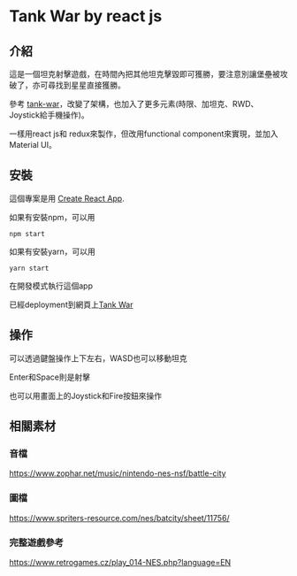 # Tank War by react js

## 介紹
這是一個坦克射擊遊戲，在時間內把其他坦克擊毀即可獲勝，要注意別讓堡壘被攻破了，亦可尋找到星星直接獲勝。

參考 [tank-war](https://github.com/xuqun123/tank-war/tree/master/client)，改變了架構，也加入了更多元素(時限、加坦克、RWD、Joystick給手機操作)。

一樣用react js和 redux來製作，但改用functional component來實現，並加入Material UI。

## 安裝
這個專案是用 [Create React App](https://github.com/facebook/create-react-app).

如果有安裝npm，可以用

`npm start`

如果有安裝yarn，可以用

`yarn start`

在開發模式執行這個app

已經deployment到網頁上[Tank War](https://tank-game-react.pages.dev/)

## 操作
可以透過鍵盤操作上下左右，WASD也可以移動坦克

Enter和Space則是射擊

也可以用畫面上的Joystick和Fire按鈕來操作

## 相關素材
### 音檔
<https://www.zophar.net/music/nintendo-nes-nsf/battle-city>
### 圖檔
<https://www.spriters-resource.com/nes/batcity/sheet/11756/>
### 完整遊戲參考
<https://www.retrogames.cz/play_014-NES.php?language=EN>